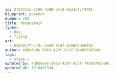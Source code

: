 ```yaml
---
id: 2f62411d-3108-4e98-bfc9-6b34c4c74f81
blueprint: pokemon
number: 284
title: Masquerain
types:
  - bug
  - flying
art:
  - 610d4177-cf8c-4a58-81d7-0c68e3de6850
author: 4d8d6ede-5963-429f-9c2f-74b897007e0c
tags:
  - stage-1
updated_by: 4d8d6ede-5963-429f-9c2f-74b897007e0c
updated_at: 1716491394
---
```

